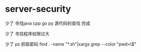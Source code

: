 # server-security


少了  寻找java  cpp  go  py 源代码的查找 完成

少了  寻找程序权限过大

少了 ps 抓取密码
find . -name "*.sh"|xargs grep --color "pwd=\\$"
